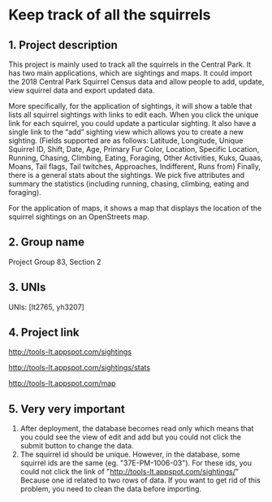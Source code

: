 # Keep track of all the squirrels
## 1. Project description
This project is mainly used to track all the squirrels in the Central Park. It has two main applications, which are sightings and maps. 
It could import the 2018 Central Park Squirrel Census data and allow people to add, update, view squirrel data and export updated data. 

More specifically, for the application of sightings, it will show a table that lists all squirrel sightings with links to edit each.
When you click the unique link for each squirrel, you could update a particular sighting.
It also have a single link to the “add” sighting view which allows you to create a new sighting. (Fields supported are as follows:
Latitude, Longitude, Unique Squirrel ID, Shift, Date, Age, Primary Fur Color, Location, Specific Location, Running, Chasing,
 Climbing, Eating, Foraging, Other Activities, Kuks, Quaas, Moans, Tail flags, Tail twitches, Approaches, Indifferent, Runs from)
Finally, there is a general stats about the sightings. We pick five attributes and summary the statistics (including running, chasing, climbing, eating and foraging).

For the application of maps, it shows a map that displays the location of the squirrel sightings on an OpenStreets map.


## 2. Group name 
Project Group 83, Section 2

## 3. UNIs
UNIs: [lt2765, yh3207]

## 4. Project link
http://tools-lt.appspot.com/sightings

http://tools-lt.appspot.com/sightings/stats

http://tools-lt.appspot.com/map

## 5. Very very important
1. After deployment, the database becomes read only which means that you could see the view of edit and add but you could not click the submit button to change the data.
2. The squirrel id should be unique. However, in the database, some squirrel ids are the same (eg. "37E-PM-1006-03"). For these ids, you could not click the link of "http://tools-lt.appspot.com/sightings/<uniqueid>" Because one id related to two rows of data. If you want to get rid of this problem, you need to clean the data before importing.
